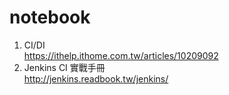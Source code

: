 notebook
===
1. CI/DI  
https://ithelp.ithome.com.tw/articles/10209092  
2. Jenkins CI 實戰手冊  
http://jenkins.readbook.tw/jenkins/  

